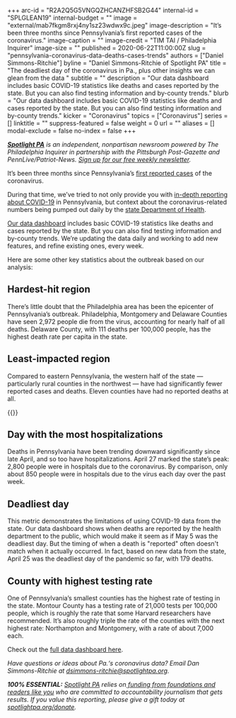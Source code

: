 +++
arc-id = "R2A2Q5G5VNGQZHCANZHFSB2G44"
internal-id = "SPLGLEAN19"
internal-budget = ""
image = "external/mab7fkgm8rxj4ny1sz23wdwx9c.jpeg"
image-description = "It’s been three months since Pennsylvania’s first reported cases of the coronavirus."
image-caption = ""
image-credit = "TIM TAI / Philadelphia Inquirer"
image-size = ""
published = 2020-06-22T11:00:00Z
slug = "pennsylvania-coronavirus-data-deaths-cases-trends"
authors = ["Daniel Simmons-Ritchie"]
byline = "Daniel Simmons-Ritchie of Spotlight PA"
title = "The deadliest day of the coronavirus in Pa., plus other insights we can glean from the data  "
subtitle = ""
description = "Our data dashboard includes basic COVID-19 statistics like deaths and cases reported by the state. But you can also find testing information and by-county trends."
blurb = "Our data dashboard includes basic COVID-19 statistics like deaths and cases reported by the state. But you can also find testing information and by-county trends."
kicker = "Coronavirus"
topics = ["Coronavirus"]
series = []
linktitle = ""
suppress-featured = false
weight = 0
url = ""
aliases = []
modal-exclude = false
no-index = false
+++

<a href="https://lesspage.com/"><i><b>Spotlight PA</b></i></a><i> is an independent, nonpartisan newsroom powered by The Philadelphia Inquirer in partnership with the Pittsburgh Post-Gazette and PennLive/Patriot-News. </i><a href="https://lesspage.com/newsletters"><i>Sign up for our free weekly newsletter</i></a><i>.</i>

It’s been three months since Pennsylvania’s <a href="https://lesspage.com/news/2020/03/pennsylvania-first-coronavirus-cases-tests-confirmed-delaware-wayne-county/">first reported cases</a> of the coronavirus.

During that time, we’ve tried to not only provide you with <a href="https://lesspage.com/topics/coronavirus/">in-depth reporting about COVID-19</a> in Pennsylvania, but context about the coronavirus-related numbers being pumped out daily by the <a href="https://www.health.pa.gov/topics/disease/coronavirus/Pages/Cases.aspx">state Department of Health</a>.

<a href="https://lesspage.com/news/2020/03/pa-coronavirus-updates-cases-map-live-tracker/">Our data dashboard</a> includes basic COVID-19 statistics like deaths and cases reported by the state. But you can also find testing information and by-county trends. We’re updating the data daily and working to add new features, and refine existing ones, every week.

<script src="https://lesspage.com/embed.js" async></script><div data-spl-embed-version="1" data-spl-src="https://lesspage.com/embeds/donate/"></div>

Here are some other key statistics about the outbreak based on our analysis: 

## Hardest-hit region

There’s little doubt that the Philadelphia area has been the epicenter of Pennsylvania’s outbreak. Philadelphia, Montgomery and Delaware Counties have seen 2,972 people die from the virus, accounting for nearly half of all deaths. Delaware County, with 111 deaths per 100,000 people, has the highest death rate per capita in the state.

## Least-impacted region

Compared to eastern Pennsylvania, the western half of the state — particularly rural counties in the northwest — have had significantly fewer reported cases and deaths. Eleven counties have had no reported deaths at all.

{{<picture src="external/s23sb4x697d40zd8rwmxgfdm5m.jpeg" description="Screenshot of Spotlight PA COVID-19 data dashboard." caption="Screenshot of Spotlight PA COVID-19 data dashboard." credit="Daniel Simmons-Ritchie">}}

## Day with the most hospitalizations

Deaths in Pennsylvania have been trending downward significantly since late April, and so too have hospitalizations. April 27 marked the state’s peak: 2,800 people were in hospitals due to the coronavirus. By comparison, only about 850 people were in hospitals due to the virus each day over the past week.

## Deadliest day

This metric demonstrates the limitations of using COVID-19 data from the state. Our data dashboard shows when deaths are reported by the health department to the public, which would make it seem as if May 5 was the deadliest day. But the timing of when a death is "reported" often doesn't match when it actually occurred. In fact, based on new data from the state, April 25 was the deadliest day of the pandemic so far, with 179 deaths.

<!-- START responsive iframe -->
<div id="spotlight-covid-deaths-chart"></div>
<script src="https://pym.nprapps.org/pym.v1.min.js"></script>
<script>new pym.Parent("spotlight-covid-deaths-chart", "https://interactives.data.spotlightpa.org/2020/covid-deaths-compare-reported-vs-occurred/", {});</script>
<!-- END responsive iframe -->

## County with highest testing rate

One of Pennsylvania’s smallest counties has the highest rate of testing in the state. Montour County has a testing rate of 21,000 tests per 100,000 people, which is roughly the rate that some Harvard researchers have recommended. It’s also roughly triple the rate of the counties with the next highest rate: Northampton and Montgomery, with a rate of about 7,000 each.

Check out the <a href="https://lesspage.com/news/2020/03/pa-coronavirus-updates-cases-map-live-tracker/">full data dashboard here</a>.

<i>Have questions or ideas about Pa.‘s coronavirus data? Email Dan Simmons-Ritchie at </i><a href="mailto:dsimmons-ritchie@spotlightpa.org"><i>dsimmons-ritchie@spotlightpa.org</i></a><i>.</i>

<i><b>100% ESSENTIAL:</b></i> <a href="https://lesspage.com/"><i>Spotlight PA</i></a><i> relies on</i><a href="https://lesspage.com/support"><i> funding from foundations and readers like you</i></a><i> who are committed to accountability journalism that gets results. If you value this reporting, please give a gift today at </i><a href="http://spotlightpa.org/donate"><i>spotlightpa.org/donate</i></a><i>.</i>
